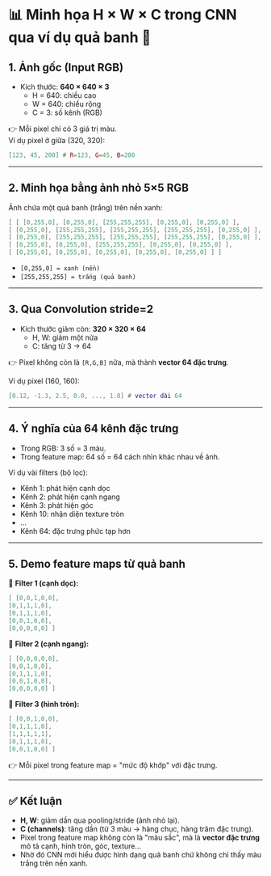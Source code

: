 # 📊 Minh họa H × W × C trong CNN qua ví dụ quả banh 🎾

## 1. Ảnh gốc (Input RGB)

- Kích thước: **640 × 640 × 3**
  - H = 640: chiều cao
  - W = 640: chiều rộng
  - C = 3: số kênh (RGB)

👉 Mỗi pixel chỉ có 3 giá trị màu.  
Ví dụ pixel ở giữa (320, 320):

```lua
[123, 45, 200] # R=123, G=45, B=200
```

---

## 2. Minh họa bằng ảnh nhỏ 5×5 RGB

Ảnh chứa một quả banh (trắng) trên nền xanh:

```lua
[ [ [0,255,0], [0,255,0], [255,255,255], [0,255,0], [0,255,0] ],
[ [0,255,0], [255,255,255], [255,255,255], [255,255,255], [0,255,0] ],
[ [0,255,0], [255,255,255], [255,255,255], [255,255,255], [0,255,0] ],
[ [0,255,0], [0,255,0], [255,255,255], [0,255,0], [0,255,0] ],
[ [0,255,0], [0,255,0], [0,255,0], [0,255,0], [0,255,0] ] ]
```

- `[0,255,0] = xanh (nền)`
- `[255,255,255] = trắng (quả banh)`

---

## 3. Qua Convolution stride=2

- Kích thước giảm còn: **320 × 320 × 64**
  - H, W: giảm một nửa
  - C: tăng từ 3 → 64

👉 Pixel không còn là `[R,G,B]` nữa, mà thành **vector 64 đặc trưng**.

Ví dụ pixel (160, 160):

```lua
[0.12, -1.3, 2.5, 0.0, ..., 1.8] # vector dài 64
```

---

## 4. Ý nghĩa của 64 kênh đặc trưng

- Trong RGB: 3 số = 3 màu.
- Trong feature map: 64 số = 64 cách nhìn khác nhau về ảnh.

Ví dụ vài filters (bộ lọc):

- Kênh 1: phát hiện cạnh dọc
- Kênh 2: phát hiện cạnh ngang
- Kênh 3: phát hiện góc
- Kênh 10: nhận diện texture tròn
- ...
- Kênh 64: đặc trưng phức tạp hơn

---

## 5. Demo feature maps từ quả banh

🎯 **Filter 1 (cạnh dọc):**

```lua
[ [0,0,1,0,0],
[0,1,1,1,0],
[0,1,1,1,0],
[0,0,1,0,0],
[0,0,0,0,0] ]
```


🎯 **Filter 2 (cạnh ngang):**

```lua
[ [0,0,0,0,0],
[0,0,1,0,0],
[0,1,1,1,0],
[0,0,1,0,0],
[0,0,0,0,0] ]
```


🎯 **Filter 3 (hình tròn):**

```lua
[ [0,0,1,0,0],
[0,1,1,1,0],
[1,1,1,1,1],
[0,1,1,1,0],
[0,0,1,0,0] ]
```


👉 Mỗi pixel trong feature map = "mức độ khớp" với đặc trưng.

---

## ✅ Kết luận

- **H, W**: giảm dần qua pooling/stride (ảnh nhỏ lại).  
- **C (channels)**: tăng dần (từ 3 màu → hàng chục, hàng trăm đặc trưng).  
- Pixel trong feature map không còn là "màu sắc", mà là **vector đặc trưng** mô tả cạnh, hình tròn, góc, texture…  
- Nhờ đó CNN mới hiểu được hình dạng quả banh chứ không chỉ thấy màu trắng trên nền xanh.

